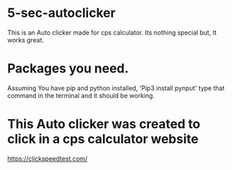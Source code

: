# 5-sec-autoclicker
This is an Auto clicker made for cps calculator. Its nothing special but, It works great.
# Packages you need.
Assuming You have pip and python installed, 'Pip3 install pynput' type that command in the terminal and it should be working.
# This Auto clicker was created to click in a cps calculator website
https://clickspeedtest.com/
